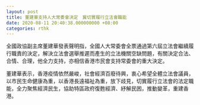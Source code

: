 ```yaml
---
layout: post
title: 董建華支持人大常委會決定　冀切實履行立法會職能
date: 2020-08-11 20:40:38.000000000 +08:00
categories: rthk
---
```


全國政協副主席董建華發表聲明指，全國人大常委會全票通過第六屆立法會繼續履行職責的決定，解決立法會選舉推遲而產生的立法機關空缺問題，有關決定合法、合情、合理，他全力支持，亦相信香港市民會支持常委會的重大決定。 
 
董建華表示，香港疫情依然嚴峻，社會經濟百廢待興，衷心希望全體立法會議員，以市民生命健康為重，以香港長遠福祉為重，放下歧見，切實履行立法會的法定職能，全力聚焦經濟民生，協助特區政府復甦經濟、紓解民困，推動變革，重建香港。
